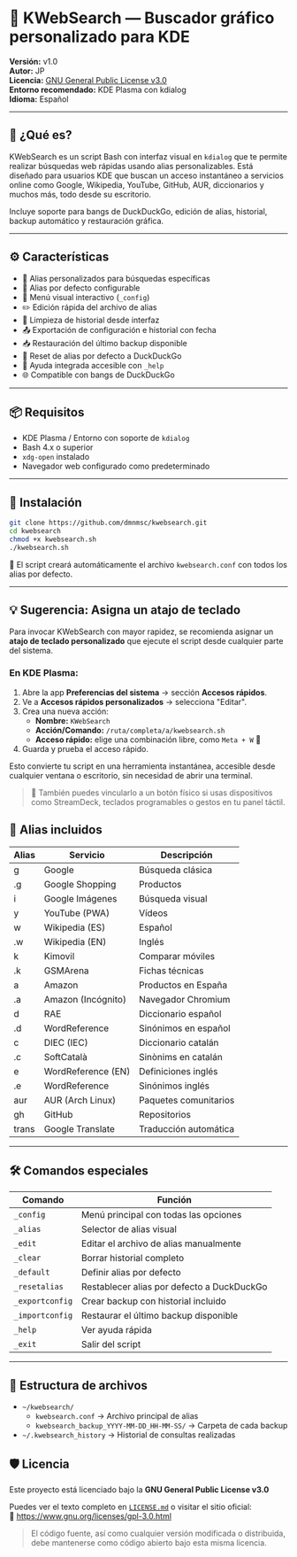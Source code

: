 # 📘 KWebSearch — Buscador gráfico personalizado para KDE

**Versión:** v1.0  
**Autor:** JP  
**Licencia:** [GNU General Public License v3.0](https://www.gnu.org/licenses/gpl-3.0.html)  
**Entorno recomendado:** KDE Plasma con kdialog  
**Idioma:** Español

---

## 🎯 ¿Qué es?

KWebSearch es un script Bash con interfaz visual en `kdialog` que te permite realizar búsquedas web rápidas usando alias personalizables. Está diseñado para usuarios KDE que buscan un acceso instantáneo a servicios online como Google, Wikipedia, YouTube, GitHub, AUR, diccionarios y muchos más, todo desde su escritorio.

Incluye soporte para bangs de DuckDuckGo, edición de alias, historial, backup automático y restauración gráfica.

---

## ⚙️ Características

- 🔎 Alias personalizados para búsquedas específicas
- 🧠 Alias por defecto configurable
- 📘 Menú visual interactivo (`_config`)
- ✏️ Edición rápida del archivo de alias
- 🧹 Limpieza de historial desde interfaz
- 📤 Exportación de configuración e historial con fecha
- 📥 Restauración del último backup disponible
- 🔄 Reset de alias por defecto a DuckDuckGo
- 🧾 Ayuda integrada accesible con `_help`
- 🌐 Compatible con bangs de DuckDuckGo

---

## 📦 Requisitos

- KDE Plasma / Entorno con soporte de `kdialog`
- Bash 4.x o superior
- `xdg-open` instalado
- Navegador web configurado como predeterminado

---

## 🚀 Instalación

```bash
git clone https://github.com/dmnmsc/kwebsearch.git
cd kwebsearch
chmod +x kwebsearch.sh
./kwebsearch.sh
```
 📝 El script creará automáticamente el archivo `kwebsearch.conf` con todos los alias por defecto.

---
## 💡 Sugerencia: Asigna un atajo de teclado

Para invocar KWebSearch con mayor rapidez, se recomienda asignar un **atajo de teclado personalizado** que ejecute el script desde cualquier parte del sistema.

### En KDE Plasma:

1. Abre la app **Preferencias del sistema** → sección **Accesos rápidos**.
2. Ve a **Accesos rápidos personalizados** → selecciona "Editar".
3. Crea una nueva acción:
   - **Nombre:** `KWebSearch`
   - **Acción/Comando:** `/ruta/completa/a/kwebsearch.sh`
   - **Acceso rápido:** elige una combinación libre, como `Meta + W` 🔁
4. Guarda y prueba el acceso rápido.

Esto convierte tu script en una herramienta instantánea, accesible desde cualquier ventana o escritorio, sin necesidad de abrir una terminal.

> 🧠 También puedes vincularlo a un botón físico si usas dispositivos como StreamDeck, teclados programables o gestos en tu panel táctil.

## 🔧 Alias incluidos

| Alias | Servicio             | Descripción              |
|-------|----------------------|--------------------------|
| g     | Google               | Búsqueda clásica         |
| .g    | Google Shopping      | Productos                |
| i     | Google Imágenes      | Búsqueda visual          |
| y     | YouTube (PWA)        | Vídeos                   |
| w     | Wikipedia (ES)       | Español                  |
| .w    | Wikipedia (EN)       | Inglés                   |
| k     | Kimovil              | Comparar móviles         |
| .k    | GSMArena             | Fichas técnicas          |
| a     | Amazon               | Productos en España      |
| .a    | Amazon (Incógnito)   | Navegador Chromium       |
| d     | RAE                  | Diccionario español      |
| .d    | WordReference        | Sinónimos en español     |
| c     | DIEC (IEC)           | Diccionario catalán      |
| .c    | SoftCatalà           | Sinònims en catalán      |
| e     | WordReference (EN)   | Definiciones inglés      |
| .e    | WordReference        | Sinónimos inglés         |
| aur   | AUR (Arch Linux)     | Paquetes comunitarios    |
| gh    | GitHub               | Repositorios             |
| trans | Google Translate     | Traducción automática    |

---

## 🛠️ Comandos especiales

| Comando         | Función                                 |
|-----------------|------------------------------------------|
| `_config`       | Menú principal con todas las opciones    |
| `_alias`        | Selector de alias visual                 |
| `_edit`         | Editar el archivo de alias manualmente   |
| `_clear`        | Borrar historial completo                |
| `_default`      | Definir alias por defecto                |
| `_resetalias`   | Restablecer alias por defecto a DuckDuckGo |
| `_exportconfig` | Crear backup con historial incluido      |
| `_importconfig` | Restaurar el último backup disponible    |
| `_help`         | Ver ayuda rápida                         |
| `_exit`         | Salir del script                         |

---

## 📂 Estructura de archivos

- `~/kwebsearch/`
  - `kwebsearch.conf` → Archivo principal de alias
  - `kwebsearch_backup_YYYY-MM-DD_HH-MM-SS/` → Carpeta de cada backup
- `~/.kwebsearch_history` → Historial de consultas realizadas

## 🛡️ Licencia

Este proyecto está licenciado bajo la **GNU General Public License v3.0**

Puedes ver el texto completo en [`LICENSE.md`](./LICENSE.md) o visitar el sitio oficial:  
🔗 https://www.gnu.org/licenses/gpl-3.0.html

> El código fuente, así como cualquier versión modificada o distribuida, debe mantenerse como código abierto bajo esta misma licencia.

